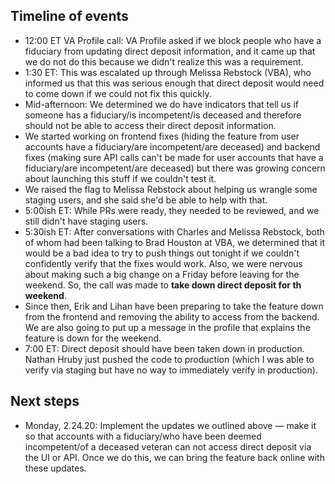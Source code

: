 ## Timeline of events

- 12:00 ET VA Profile call: VA Profile asked if we block people who have a fiduciary from updating direct deposit information, and it came up that we do not do this because we didn't realize this was a requirement.
- 1:30 ET: This was escalated up through Melissa Rebstock (VBA), who informed us that this was serious enough that direct deposit would need to come down if we could not fix this quickly.
- Mid-afternoon: We determined we do have indicators that tell us if someone has a fiduciary/is incompetent/is deceased and therefore should not be able to access their direct deposit information.
- We started working on frontend fixes (hiding the feature from user accounts have a fiduciary/are incompetent/are deceased) and backend fixes (making sure API calls can't be made for user accounts that have a fiduciary/are incompetent/are deceased) but there was growing concern about launching this stuff if we couldn't test it.
- We raised the flag to Melissa Rebstock about helping us wrangle some staging users, and she said she'd be able to help with that.
- 5:00ish ET: While PRs were ready, they needed to be reviewed, and we still didn't have staging users.
- 5:30ish ET: After conversations with Charles and Melissa Rebstock, both of whom had been talking to Brad Houston at VBA, we determined that it would be a bad idea to try to push things out tonight if we couldn't confidently verify that the fixes would work. Also, we were nervous about making such a big change on a Friday before leaving for the weekend. So, the call was made to **take down direct deposit for th weekend**.
- Since then, Erik and Lihan have been preparing to take the feature down from the frontend and removing the ability to access from the backend. We are also going to put up a message in the profile that explains the feature is down for the weekend.
- 7:00 ET: Direct deposit should have been taken down in production. Nathan Hruby just pushed the code to production (which I was able to verify via staging but have no way to immediately verify in production).

## Next steps

- Monday, 2.24.20: Implement the updates we outlined above — make it so that accounts with a fiduciary/who have been deemed incompetent/of a deceased veteran can not access direct deposit via the UI or API. Once we do this, we can bring the feature back online with these updates.
